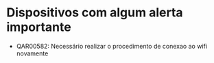 # Dispositivos com algum alerta importante

- QAR00582: Necessário realizar o procedimento de conexao ao wifi novamente
    